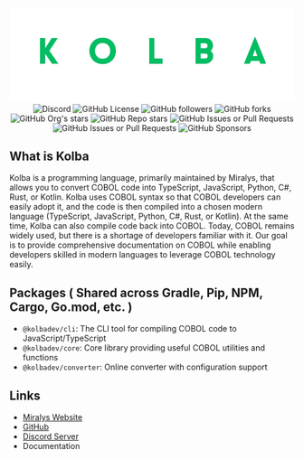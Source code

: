 <div align="center"><img alt="Logo" src=".github/KOLBA1.png"></div>

<div align="center">

<img alt="Discord" src="https://img.shields.io/discord/1123307765599838309?style=for-the-badge">
<img alt="GitHub License" src="https://img.shields.io/github/license/Miralys-Project/Kolba?style=for-the-badge">
<img alt="GitHub followers" src="https://img.shields.io/github/followers/Miralys-Project?style=for-the-badge">
<img alt="GitHub forks" src="https://img.shields.io/github/forks/Miralys-Project/Kolba?style=for-the-badge">
<img alt="GitHub Org's stars" src="https://img.shields.io/github/stars/Miralys-Project?style=for-the-badge">
<img alt="GitHub Repo stars" src="https://img.shields.io/github/stars/Miralys-Project/Kolba?style=for-the-badge">
<img alt="GitHub Issues or Pull Requests" src="https://img.shields.io/github/issues/Miralys-Project/Kolba?style=for-the-badge">
<img alt="GitHub Issues or Pull Requests" src="https://img.shields.io/github/issues-pr/Miralys-Project/Kolba?style=for-the-badge">
<img alt="GitHub Sponsors" src="https://img.shields.io/github/sponsors/Miralys-Project?style=for-the-badge">


</div>

## What is Kolba

Kolba is a programming language, primarily maintained by Miralys, that allows you to convert COBOL code into TypeScript, JavaScript, Python, C#, Rust, or Kotlin.
Kolba uses COBOL syntax so that COBOL developers can easily adopt it, and the code is then compiled into a chosen modern language (TypeScript, JavaScript, Python, C#, Rust, or Kotlin).
At the same time, Kolba can also compile code back into COBOL.
Today, COBOL remains widely used, but there is a shortage of developers familiar with it. Our goal is to provide comprehensive documentation on COBOL while enabling developers skilled in modern languages to leverage COBOL technology easily.

## Packages ( Shared across Gradle, Pip, NPM, Cargo, Go.mod, etc. )

- `@kolbadev/cli`: The CLI tool for compiling COBOL code to JavaScript/TypeScript
- `@kolbadev/core`: Core library providing useful COBOL utilities and functions
- `@kolbadev/converter`: Online converter with configuration support


## Links

- [Miralys Website](https:/www.miralys.xyz/)
- [GitHub](https://github.com/Miralys-Project/Kolba)
- [Discord Server](https://discord.gg/eugCHYyeGK)
- Documentation